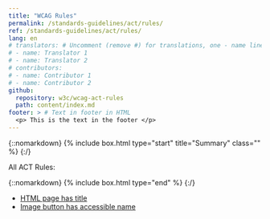 ```yaml
---
title: "WCAG Rules"
permalink: /standards-guidelines/act/rules/
ref: /standards-guidelines/act/rules/
lang: en
# translators: # Uncomment (remove #) for translations, one - name line per translator.
# - name: Translator 1
# - name: Translator 2
# contributors:
# - name: Contributor 1
# - name: Contributor 2
github:
  repository: w3c/wcag-act-rules
  path: content/index.md
footer: > # Text in footer in HTML
  <p> This is the text in the footer </p>
---
```


{::nomarkdown}
{% include box.html type="start" title="Summary" class="" %}
{:/}

All ACT Rules:

{::nomarkdown}
{% include box.html type="end" %}
{:/}

* [HTML page has title](/standards-guidelines/act/rules/html-page-has-title-2779a5/)
* [Image button has accessible name](/standards-guidelines/act/rules/rules/image-button-accessible-name-59796f/)
